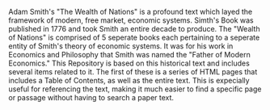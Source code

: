 Adam Smith's "The Wealth of Nations" is a profound text which layed the framework of modern, free market, economic systems. Simth's Book  was published in 1776 and took Smith an entire decade to produce. The "Wealth of Nations" is comprised of 5 seperate books each pertaining to a seperate entity of Smith's theory of economic systems. It was for his work in Economics and Philosophy that Smith was named the "Father of Modern Economics." 
This Repository is based on this historical text and includes several items related to it. The first of these is a series of HTML pages that includes a Table of Contents, as well as the entire text. This is expecially useful for referencing the text, making it much easier to find a specific page or passage without having to search a paper text. 
